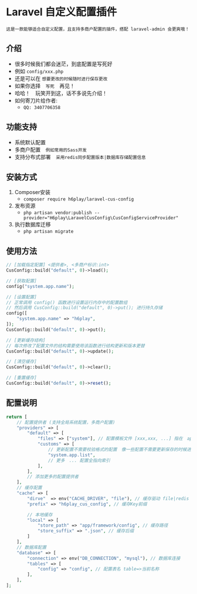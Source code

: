 # Laravel 自定义配置插件

    这是一款能够适合自定义配置，且支持多商户配置的插件，搭配 laravel-admin 会更爽哦！

## 介绍

* 很多时候我们都会迷茫，到底配置是写死好
* 例如 `config/xxx.php`
* 还是可以在 `想要更改的时候随时进行保存更改`
* 如果你选择　`写死`　再见！
* 哈哈！　玩笑开到这，话不多说先介绍！
* 如何寄刀片给作者:
    * `QQ: 3407706358`

## 功能支持

* 系统默认配置
* 多商户配置　`例如常用的Sass开发`
* 支持分布式部署　`采用redis同步配置版本|数据库存储配置信息`

## 安装方式

1. Composer安装
    * `composer require h6play/laravel-cus-config`
2. 发布资源
    * `php artisan vendor:publish --provider="H6play\LaravelCusConfig\CusConfigServiceProvider"`
3. 执行数据库迁移
    * `php artisan migrate`

## 使用方法

```php
// [加载指定配置] <提供者>, <多商户标识:int>
CusConfig::build("default", 0)->load();

// [获取配置]
config("system.app.name");

// [设置配置]
// 正常调用 config() 函数进行设置运行内存中的配置数组
// 然后调用 CusConfig::build("default", 0)->put(); 进行持久存储
config([
    "system.app.name" => "h6play",
]);
CusConfig::build("default", 0)->put();

// [更新缓存结构]
// 每次修改了配置文件的结构需要使用该函数进行结构更新和版本更替
CusConfig::build("default", 0)->update();

// [清空缓存]
CusConfig::build("default", 0)->clear();

// [重置缓存]
CusConfig::build("default", 0)->reset();
```

## 配置说明

```php
return [
    // 配置提供者 (支持全局系统配置，多商户配置)
    "providers" => [
        "default" => [
            "files" => ["system"], // 配置模板文件 [xxx,xxx, ...] 指在　app/Config/xxx.php 下的文件名　不带.php后缀
            "customs" => [
                // 更新配置不需要校验格式的配置　像一些配置不需要更新保存的时候进行数据格式强校验的配置到这里，免得数据丢失，例如数组
                "system.app.list",
                // 更多　... 配置全指向索引
            ],
        ],
        // 添加更多的配置提供者
    ],
    // 缓存配置
    "cache" => [
        "dirve"  => env("CACHE_DRIVER", "file"), // 缓存驱动 file|redis 建议使用 redis 能够部署在分布式服务器 redis 只缓存版本
        "prefix" => "h6play_cus_config", // 缓存Key前缀

        // 本地缓存
        "local" => [
            "store_path" => "app/framework/config", // 缓存路径
            "store_suffix" => ".json", // 缓存后缀
        ]
    ],
    // 数据库配置
    "database" => [
        "connection" => env("DB_CONNECTION", "mysql"), // 数据库连接
        "tables" => [
            "config" => "config", // 配置表名 table=>当前名称
        ],
    ],
];
```
